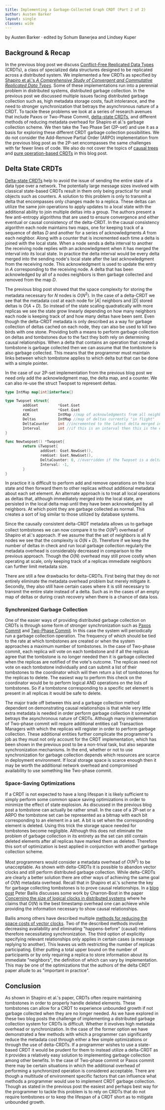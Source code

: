 ```yaml
---
title: Implementing a Garbage-Collected Graph CRDT (Part 2 of 2)
author: Austen Barker
layout: single
classes: wide
---
```


<script type="text/javascript"
src="http://cdn.mathjax.org/mathjax/latest/MathJax.js?config=TeX-AMS-MML_HTMLorMML,http://composition.al/javascripts/MathJaxLocal.js">
</script>

by Austen Barker &middot; edited by Sohum Banerjea and Lindsey Kuper

## Background & Recap

In the previous blog post we discuss [Conflict-Free Replicated Data Types](https://hal.inria.fr/inria-00609399v1/document) (CRDTs), a class of specialized data structures designed to be replicated across a distributed system. We implemented a few CRDTs as specified by [Shapiro et al.'s _A Comprehensive Study of Convergent and Commutative Replicated Data Types_](https://hal.inria.fr/inria-00555588/document). Some of these implementations run into a perennial problem in distributed systems, distributed garbage collection. In the previous post we discussed multiple issues facing distributed garbage collection such as, high metadata storage costs, fault intolerance, and the need to stronger synchronization that betrays the asynchronous nature of a CRDT. To tackle these problems we look at a series of research avenues that include Paxos or Two-Phase Commit, [delta-state CRDTs](https://arxiv.org/pdf/1603.01529.pdf), and different methods of reducing metadata overhead for Shapiro et al.'s garbage collection scheme. We then take the Two Phase Set (2P-set) and use it as a basis for exploring these different CRDT garbage collection possibilities. We do not consider the Add-Remove Partial Order (ARPO) implementation from the previous blog post as the 2P-set encompasses the same challenges with far fewer lines of code. We also do not cover the topics of [causal trees](https://github.com/gritzko/ctre) and [pure operation-based CRDTs](https://arxiv.org/abs/1710.04469) in this blog post.

## Delta State CRDTs

[Delta-state CRDTs](https://arxiv.org/pdf/1603.01529.pdf) help to avoid the issue of sending the entire state of a data type over a network. The potentially large message sizes involved with classical state-based CRDTs result in them only being practical for small objects such as counters. A solution to this problem is only to transmit a delta that encompasses only changes made to a replica. These deltas can utilize the same join operations to apply updates to a local state with the additional ability to join multiple deltas into a group. The authors present a few anti-entropy algorithms that are used to ensure convergence and either eventual or causal consistency of the delta-CRDT. In the causal consistency algorithm each node maintains two maps, one for keeping track of a sequence of deltas $D$ and another for a series of acknowledgments $A$ from each neighbor. Along with a counter that is incremented each time a delta is joined with the local state. When a node sends a delta interval to another the receiving node replies with an acknowledgment when it has merged the interval into its local state. In practice the delta interval would be every delta merged into the sending node's local state after the last acknowledgment from the receiving node. This acknowledgment is used to update the entry in $A$ corresponding to the receiving node. A delta that has been acknowledged by all of a nodes neighbors is then garbage collected and removed from the map $D$.

The previous blog post showed that the space complexity for storing the metadata necessary for $N$ nodes is $O(N^2)$. In the case of a delta-CRDT we see that the metadata cost at each node for $|A|$ neighbors and $|D|$ stored deltas is $O(A + D)$. So instead of the state scaling quadratically with more replicas we see the state grow linearly depending on how many neighbors each node is keeping track of and how many deltas have been sent. Even though the delta-CRDT metadata is only described as a way for garbage collection of deltas cached on each node, they can also be used to kill two birds with one stone. Providing both a means to perform garbage collection on deltas and tombstones due to the fact they both rely on determining causal relationships. When a delta that contains an operation that created a tombstone is garbage collected then we can assume that the tombstone is also garbage collected. This means that the programmer must maintain links between which tombstone applies to which delta but that can be done with a simple pointer.

In the case of our 2P-set implementation from the previous blog post we need only add the acknowledgment map, the delta map, and a counter. We can also re-use the struct Twopset to represent deltas.

```go
type IntMap map[int]interface{}

type Twopset struct{
        addGset         *Gset.Gset
        remGset         *Gset.Gset
        ACK             IntMap //map of acknowledgments from all neighbors
        Deltas          IntMap //map of deltas currently "in flight"
        DeltaCounter    int //incremented to the latest delta merged into the local state
        Interval        int //if this is an interval then this is the earliest counter value encompassed by the interval, -1 if not an interval
}

func Newtwopset() *Twopset{
        return &Twopset{ 
                addGset: Gset.NewGset(),
                remGset: Gset.NewGset(),
                DeltaCounter: 0, //overridden if the Twopset is a delta/interval
                Interval: -1,
        }
}
```

In practice it is difficult to perform add and remove operations on the local state and then forward them to other replicas without additional metadata about each set element. An alternate approach is to treat all local operations as deltas that, although immediately merged into the local state, are persisted in the local delta map until they have been acknowledged by all neighbors. At which point they are garbage collected as normal. This creates a sort of log similar to those utilized by database systems.

Since the causally consistent delta-CRDT metadata allows us to garbage collect tombstones we can now compare it to the $O(N^2)$ overhead of Shapiro et al.'s approach. If we assume that the set of neighbors is all $N$ nodes we see that the complexity is $O(N+D)$. Therefore if we keep the number of deltas in check and run local garbage collection regularly the metadata overhead is considerably decreased in comparison to the previous approach. Though the $O(N)$ overhead may still prove costly when operating at scale, only keeping track of a replicas immediate neighbors can further limit metadata size. 

There are still a few drawbacks for delta-CRDTs. First being that they do not entirely eliminate the metadata overhead problem but merely mitigate it. Secondly, they also still have certain cases where it is still necessary to transmit the entire state instead of a delta. Such as in the cases of an empty map of deltas or during crash recovery when there is a chance of data loss.

### Synchronized Garbage Collection

One of the easier ways of providing distributed garbage collection on CRDTs is through some form of stronger synchronization such as [Paxos Commit](https://lamport.azurewebsites.net/video/consensus-on-transaction-commit.pdf) and [Two-Phase Commit](https://en.wikipedia.org/wiki/Two-phase_commit_protocol). In this case the system will periodically run a garbage collection operation. The frequency of which should be tied to the rate at which tombstones are created or when the system approaches a maximum number of tombstones. In the case of Two-phase commit, each replica will vote on each tombstone and if all the replicas agree that the tombstone is no longer needed then it is garbage collected when the replicas are notified of the vote's outcome. The replicas need not vote on each tombstone individually and can submit a list of their tombstones to the coordinator which will then return a list of tombstones for the replicas to delete. The easiest way to perform this check on the coordinator would be to perform logical AND operations on the lists of tombstones. So if a tombstone corresponding to a specific set element is present in all replicas it would be safe to delete.

The major trade off between this and a garbage collection method dependent on demonstrating causal relationships is that while very little extra metadata is needed in order perform garbage collection it somewhat betrays the asynchronous nature of CRDTs. Although many implementation of Two-phase commit will require additional entities call Transaction Managers with which the replicas will register in order to perform garbage collection. These additional entities further complicate the programmer's job as they must not only account for the CRDT implementation, which has been shown in the previous post to be a non-trival task, but also separate synchronization mechanisms. In the end, whether or not to use synchronization for garbage collection depends which resources are scarce in deployment environment. If local storage space is scarce enough then it may be worth the additional network overhead and compromised availability to use something like Two-phase commit. 

### Space-Saving Optimizations

If a CRDT is not expected to have a long lifespan it is likely sufficient to simply perform some common space saving optimizations in order to minimize the effect of state explosion. As discussed in the previous blog post a tombstone can actually be rather small. In the case of a 2P-set or a ARPO the tombstone set can be represented as a bitmap with each bit corresponding to an element in a set. A bit is set when the corresponding element is deleted. Using this trick the storage space needed for tombstones become negligible. Although this does not eliminate the problem of garbage collection in its entirety as the set can still contain deleted elements after all replicas have marked them as deleted. Therefore this sort of optimization is best applied in conjunction with another garbage collection scheme.

Most programmers would consider a metadata overhead of $O(N^2)$ to be unacceptable. As shown with delta-CRDTs it is possible to abandon vector clocks and still perform distributed garbage collection. While delta-CRDTs are clearly a better solution there are other ways of achieving the same goal of $O(N)$ metadata overhead. Recall that in Shapiro et al.'s scheme the key for garbage collecting tombstones is to prove causal relationships. In a [blog post](http://www.bailis.org/blog/causality-is-expensive-and-what-to-do-about-it/) Peter Bailis discusses some work by Charron-Bost in the paper [Concerning the size of logical clocks in distributed systems](https://www.sciencedirect.com/science/article/pii/002001909190055M) where he claims that $O(N)$ is the best timestamp overhead one can achieve while providing the information necessary to show causal relationships. 

Bailis among others have described multiple [methods for reducing the space costs of vector clocks](http://www.bailis.org/blog/causality-is-expensive-and-what-to-do-about-it/). Two of the described methods involve decreasing availability and eliminating "happens-before" (causal) relations therefore necessitating synchronization. The third option of explicitly specifying relevant relationships only applies in certain cases (a message replying to another). This leaves us with restricting the number of replicas participating. Either putting a total upper bound on the number of participants or by only requiring a replica to store information about its immediate "neighbors", the definition of which can vary by implementation. This may be one of the optimizations that the authors of the delta CRDT paper allude to as "important in practice".

## Conclusion

As shown in Shapiro et al.'s paper, CRDTs often require maintaining tombstones in order to properly handle deleted elements. These tombstones can allow for a CRDT to experience unbounded growth if not garbage collected when they are no longer needed. As we have explored in these two blog posts the challenge of implementing a distributed garbage collection system for CRDTs is difficult. Whether it involves high metadata overhead or synchronization. In the case of the former option we have demonstrated a few methods with which a programmer can significantly reduce the metadata cost through either a few simple optimizations or through the use of delta-CRDTs. If a programmer wishes to use a state-based CRDT it would be prudent for them to instead utilize a delta-CRDT as it provides a relatively easy solution to implementing garbage collection among other benefits. In the case of Two-phase commit or Paxos commit there may be certain situations in which the additional overhead of performing a synchronized operation is considered acceptable. There are though a multitude of environment specific factors that can influence what methods a programmer would use to implement CRDT garbage collection. Though as stated in the previous post the easiest and perhaps best way for the programmer to tackle this problem is to rely on CRDTs that do not require tombstones or to keep the lifespan of a CRDT short as to mitigate unbounded growth.
